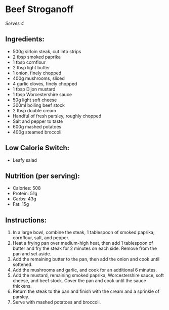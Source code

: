 # Beef Stroganoff
*Serves 4*

## Ingredients:
- 500g sirloin steak, cut into strips
- 2 tbsp smoked paprika
- 1 tbsp cornflour
- 2 tbsp light butter
- 1 onion, finely chopped
- 400g mushrooms, sliced
- 4 garlic cloves, finely chopped
- 1 tbsp Dijon mustard
- 1 tbsp Worcestershire sauce
- 50g light soft cheese
- 300ml boiling beef stock
- 2 tbsp double cream
- Handful of fresh parsley, roughly chopped
- Salt and pepper to taste
- 600g mashed potatoes
- 400g steamed broccoli

## Low Calorie Switch:
- Leafy salad

## Nutrition (per serving):
- Calories: 508
- Protein: 51g
- Carbs: 43g
- Fat: 15g

## Instructions:
1. In a large bowl, combine the steak, 1 tablespoon of smoked paprika, cornflour, salt, and pepper.
2. Heat a frying pan over medium-high heat, then add 1 tablespoon of butter and fry the steak for 2 minutes on each side. Remove from the pan and set aside.
3. Add the remaining butter to the pan, then add the onion and cook until softened.
4. Add the mushrooms and garlic, and cook for an additional 6 minutes.
5. Add the mustard, remaining smoked paprika, Worcestershire sauce, soft cheese, and beef stock. Cover the pan and cook until the sauce thickens.
6. Return the steak to the pan and finish with the cream and a sprinkle of parsley.
7. Serve with mashed potatoes and broccoli.
